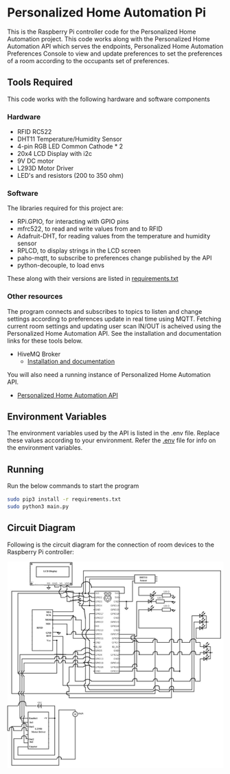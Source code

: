 # Personalized Home Automation Pi

This is the Raspberry Pi controller code for the Personalized Home Automation project. This code works along with the Personalized Home Automation API which serves the endpoints, Personalized Home Automation Preferences Console to view and update preferences to set the preferences of a room according to the occupants set of preferences.

## Tools Required

This code works with the following hardware and software components

### Hardware

* RFID RC522
* DHT11 Temperature/Humidity Sensor
* 4-pin RGB LED Common Cathode * 2
* 20x4 LCD Display with i2c
* 9V DC motor
* L293D Motor Driver
* LED's and resistors (200 to 350 ohm)

### Software

The libraries required for this project are:

* RPi.GPIO, for interacting with GPIO pins
* mfrc522, to read and write values from and to RFID
* Adafruit-DHT, for reading values from the temperature and humidity sensor
* RPLCD, to display strings in the LCD screen
* paho-mqtt, to subscribe to preferences change published by the API
* python-decouple, to load envs

These along with their versions are listed in [requirements.txt](requirements.txt)

### Other resources

The program connects and subscribes to topics to listen and change settings according to preferences update in real time using MQTT. Fetching current room settings and updating user scan IN/OUT is acheived using the Personalized Home Automation API. See the installation and documentation links for these tools below.

* HiveMQ Broker 
    - [Installation and documentation](https://www.hivemq.com/downloads/hivemq/)

You will also need a running instance of Personalized Home Automation API.

* [Personalized Home Automation API](https://github.com/renjiniravath/personalized-home-automation-api)

## Environment Variables

The environment variables used by the API is listed in the .env file. Replace these values according to your environment. Refer the [.env](.env) file for info on the environment variables.

## Running

Run the below commands to start the program
```bash
sudo pip3 install -r requirements.txt
sudo python3 main.py
```
## Circuit Diagram

Following is the circuit diagram for the connection of room devices to the Raspberry Pi controller:

![Circuit diagram](images/pinDiagram.png)

